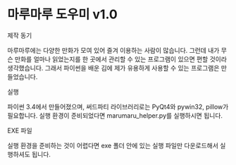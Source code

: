# 마루마루 도우미 v1.0
제작 동기

마루마루에는 다양한 만화가 모여 있어 즐겨 이용하는 사람이 많습니다. 그런데 내가 무슨 만화를 얼마나 읽었는지를 한 곳에서 관리할 수 있는 프로그램이 있으면 편할 것이라 생각했습니다. 그래서 파이썬을 배운 김에 제가 유용하게 사용할 수 있는 프로그램은 만들었습니다.


실행

파이썬 3.4에서 만들어졌으며, 써드파티 라이브러리로는 PyQt4와 pywin32, pillow가 필요합니다. 실행 환경이 준비되었다면 marumaru_helper.py를 실행하시면 됩니다.


EXE 파일

실행 환경을 준비하는 것이 어렵다면 exe 폴더 안에 있는 실행 파일만 다운로드해서 실행하셔도 됩니다.
